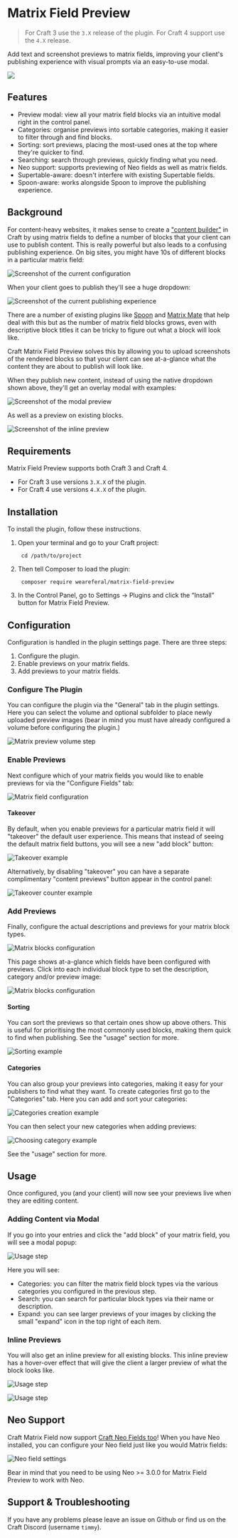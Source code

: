 # Matrix Field Preview

> For Craft 3 use the `3.X` release of the plugin. For Craft 4 support use the `4.X` release.

Add text and screenshot previews to matrix fields, improving your client's publishing experience with visual prompts via an easy-to-use modal.

![](https://files.weareferal.com/CleanShot-2022-06-07-at-15.27.53-lBCwOF.gif)

## Features

- Preview modal: view all your matrix field blocks via an intuitive modal right in the control panel.
- Categories: organise previews into sortable categories, making it easier to filter through and find blocks.
- Sorting: sort previews, placing the most-used ones at the top where they're quicker to find.
- Searching: search through previews, quickly finding what you need.
- Neo support: supports previewing of Neo fields as well as matrix fields.
- Supertable-aware: doesn't interfere with existing Supertable fields. 
- Spoon-aware: works alongside Spoon to improve the publishing experience.

## Background

For content-heavy websites, it makes sense to create a ["content builder"](https://nystudio107.com/blog/creating-a-content-builder-in-craft-cms) in Craft by using matrix fields to define a number of blocks that your client can use to publish content. This is really powerful but also leads to a confusing publishing experience. On big sites, you might have 10s of different blocks in a particular matrix field:

![Screenshot of the current configuration](resources/img/screenshot-1.jpg)

When your client goes to publish they'll see a huge dropdown:

![Screenshot of the current publishing experience](resources/img/screenshot-2.jpg)

There are a number of existing plugins like [Spoon](https://plugins.craftcms.com/spoon) and [Matrix Mate](https://plugins.craftcms.com/matrixmate) that help deal with this but as the number of matrix field blocks grows, even with descriptive block titles it can be tricky to figure out what a block will look like.

Craft Matrix Field Preview solves this by allowing you to upload screenshots of the rendered blocks so that your client can see at-a-glance what the content they are about to publish will look like.

When they publish new content, instead of using the native dropdown shown above, they'll get an overlay modal with examples:

![Screenshot of the modal preview](resources/img/screenshot-16.jpg)

As well as a preview on existing blocks.

![Screenshot of the inline preview](resources/img/screenshot-6.png)

## Requirements

Matrix Field Preview supports both Craft 3 and Craft 4.

- For Craft 3 use versions `3.X.X` of the plugin.
- For Craft 4 use versions `4.X.X` of the plugin.

## Installation

To install the plugin, follow these instructions.

1. Open your terminal and go to your Craft project:

        cd /path/to/project

2. Then tell Composer to load the plugin:

        composer require weareferal/matrix-field-preview

3. In the Control Panel, go to Settings → Plugins and click the “Install” button for Matrix Field Preview.

## Configuration

Configuration is handled in the plugin settings page. There are three steps:

1. Configure the plugin.
2. Enable previews on your matrix fields.
3. Add previews to your matrix fields.

### Configure The Plugin

You can configure the plugin via the "General" tab in the plugin settings. Here you can select the volume and optional subfolder to place newly uploaded preview images (bear in mind you must have already configured a volume before configuring the plugin.)

![Matrix preview volume step](resources/img/screenshot-3.png)

### Enable Previews

Next configure which of your matrix fields you would like to enable previews for via the "Configure Fields" tab:

![Matrix field configuration](resources/img/screenshot-4.png)

#### Takeover

By default, when you enable previews for a particular matrix field it will "takeover" the default user experience. This means that instead of seeing the default matrix field buttons, you will see a new "add block" button:

![Takeover example](resources/img/screenshot-9.png)

Alternatively, by disabling "takeover" you can have a separate complimentary "content previews" button appear in the control panel:

![Takeover counter example](resources/img/screenshot-10.png)

### Add Previews

Finally, configure the actual descriptions and previews for your matrix block types. 

![Matrix blocks configuration](resources/img/screenshot-5.png)

This page shows at-a-glance which fields have been configured with previews. Click into each individual block type to set the description, category and/or preview image:

![Matrix blocks configuration](resources/img/screenshot-12.png)

#### Sorting

You can sort the previews so that certain ones show up above others. This is useful for prioritising the most commonly used blocks, making them quick to find when publishing. See the "usage" section for more.

![Sorting example](resources/img/screenshot-13.png)

#### Categories

You can also group your previews into categories, making it easy for your publishers to find what they want. To create categories first go to the "Categories" tab. Here you can add and sort your categories:

![Categories creation example](resources/img/screenshot-14.png)

You can then select your new categories when adding previews:

![Choosing category example](resources/img/screenshot-15.png)

See the "usage" section for more.

## Usage

Once configured, you (and your client) will now see your previews live when they are editing content.

### Adding Content via Modal

If you go into your entries and click the "add block" of your matrix field, you will see a modal popup:

![Usage step](resources/img/screenshot-16.jpg)

Here you will see:

- Categories: you can filter the matrix field block types via the various categories you configured in the previous step.
- Search: you can search for particular block types via their name or description.
- Expand: you can see larger previews of your images by clicking the small "expand" icon in the top right of each item.

### Inline Previews

You will also get an inline preview for all existing blocks. This inline preview has a hover-over effect that will give the client a larger preview of what the block looks like.

![Usage step](resources/img/screenshot-6.png)

![Usage step](resources/img/screenshot-7.png)

## Neo Support

Craft Matrix Field now support [Craft Neo Fields too](https://github.com/spicywebau/craft-neo)! When you have Neo installed, you can configure your Neo field just like you would Matrix fields:

![Neo field settings](resources/img/screenshot-11.png)

Bear in mind that you need to be using Neo >= 3.0.0 for Matrix Field Preview to work with Neo.

## Support & Troubleshooting

If you have any problems please leave an issue on Github or find us on the Craft Discord (username `timmy`).
